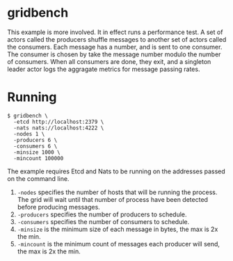 gridbench
=========

This example is more involved. It in effect runs a performance test. A set of
actors called the producers shuffle messages to another set of actors called
the consumers. Each message has a number, and is sent to one consumer. The
consumer is chosen by take the message number modulo the number of consumers.
When all consumers are done, they exit, and a singleton leader actor logs
the aggragate metrics for message passing rates.

# Running

    $ gridbench \
      -etcd http://localhost:2379 \
      -nats nats://localhost:4222 \
      -nodes 1 \
      -producers 6 \
      -consumers 6 \
      -minsize 1000 \
      -mincount 100000

The example requires Etcd and Nats to be running on the addresses passed
on the command line.

 1. `-nodes` specifies the number of hosts that will be running the process. The grid will wait until that number of process have been detected before producing messages.
 1. `-producers` specifies the number of producers to schedule.
 1. `-consumers` specifies the number of consumers to schedule.
 1. `-minsize` is the minimum size of each message in bytes, the max is 2x the min.
 1. `-mincount` is the minimum count of messages each producer will send, the max is 2x the min.